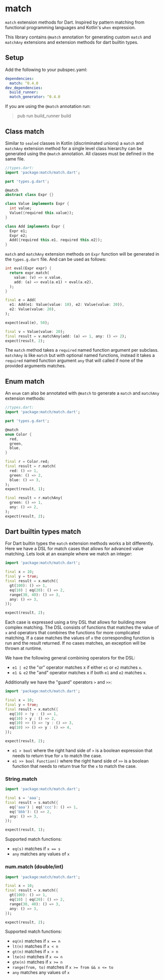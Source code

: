# match
`match` extension methods for Dart. Inspired by pattern matching from functional
programming languages and Kotlin's `when` expression.

This library contains `@match` annotation for generating custom `match` and
`matchAny` extensions and extension methods for dart builtin types.

## Setup

Add the following to your pubspec.yaml:

```yaml
dependencies:
  match: ^0.4.0
dev_dependencies:
  build_runner:
  match_generator: ^0.4.0
```

If you are using the `@match` annotation run:

> pub run build_runner build

## Class match

Similar to `sealed` classes in Kotlin (discriminated unions) a `match` and
`matchAny` extension method for a single level class hierarchy can be generated
using the `@match` annotation. All classes must be defined in the same file.

```dart
//types.dart:
import 'package:match/match.dart';

part 'types.g.dart';

@match
abstract class Expr {}

class Value implements Expr {
  int value;
  Value({required this.value});
}

class Add implements Expr {
  Expr e1;
  Expr e2;
  Add({required this.e1, required this.e2});
}
```

`match` and `matchAny` extension methods on `Expr` function will be generated in
the `types.g.dart` file. And can be used as follows:

```dart
int eval(Expr expr) {
  return expr.match(
    value: (v) => v.value,
    add: (a) => eval(a.e1) + eval(a.e2),
  );
}

final e = Add(
  e1: Add(e1: Value(value: 10), e2: Value(value: 20)),
  e2: Value(value: 20),
);

expect(eval(e), 50);

final v = Value(value: 20);
final result = v.matchAny(add: (a) => 1, any: () => 2);
expect(result, 2);
```

The `match` method takes a `required` named function argument per subclass.
`matchAny` is like `match` but with optional named functions, instead it takes a
`required` named function argument `any` that will called if none of the
provided arguments matches.

## Enum match

An `enum` can also be annotated with `@match` to generate a `match` and
`matchAny` extension methods:

```dart
//types.dart:
import 'package:match/match.dart';

part 'types.g.dart';

@match
enum Color {
  red,
  green,
  blue,
}

final r = Color.red;
final result = r.match(
  red: () => 1,
  green: () => 2,
  blue: () => 3,
);
expect(result, 1);

final result = r.matchAny(
  green: () => 1,
  any: () => 2,
);
expect(result, 2);
```

## Dart builtin types match
For Dart builtin types the `match` extension methods works a bit differently.
Here we have a DSL for match cases that allows for advanced value matching. Lets
look at an example where we match an integer:

```dart
import 'package:match/match.dart';

final x = 10;
final y = true;
final result = x.match({
  gt(100): () => 1,
  eq(10) | eq(20): () => 2,
  range(30, 40): () => 3,
  any: () => 3,
});

expect(result, 2);
```

Each case is expressed using a tiny DSL that allows for building more complex matching. The
DSL consists of functions that matches the value of `x` and operators that
combines the functions for more complicated matching. If a case matches the
values of `x` the corresponding function is run and the result returned. If no
cases matches, an exception will be thrown at runtime.

We have the following general combining operators for the DSL:

- `e1 | e2` the "or" operator matches x if either `e1` or `e2` matches `x`.
- `e1 & e2` the "and" operator matches x if both `e1` and `e2` matches `x`.

Additionally we have the "guard" operators `>` and `>>`:

```dart
import 'package:match/match.dart';

final x = 10;
final y = true;
final result = x.match({
  eq(10) > !y : () => 1,
  eq(10) > y : () => 2,
  eq(10) >> () => !y : () => 3,
  eq(10) >> () => y : () => 4,
});

expect(result, 2);
```

- `e1 > bool` where the right hand side of `>` is a boolean expression that needs to
return true for `x` to match the case.
- `e1 >> bool Function()` where the right hand side of `>>` is a boolean
function that needs to return true for the `x` to match the case.


### String.match

```dart
import 'package:match/match.dart';

final s = 'aaa';
final result = s.match({
  eq('aaa') | eq('ccc'): () => 1,
  eq('bbb'): () => 2,
  any: () => 3,
});

expect(result, 1);
```

Supported match functions:

- `eq(s)` matches if `x == s`
- `any` matches any values of `x`

### num.match (double/int)

```dart
import 'package:match/match.dart';

final x = 10;
final result = x.match({
  gt(100): () => 1,
  eq(10) | eq(20): () => 2,
  range(30, 40): () => 3,
  any: () => 3,
});

expect(result, 2);
```

Supported match functions:

- `eq(n)` matches if `x == n`
- `lt(n)` matches if `x < n`
- `gt(n)` matches if `x > n`
- `lte(n)` matches if `x <= n`
- `gte(n)` matches if `x >= n`
- `range(from, to)` matches if `x >= from && x <= to`
- `any` matches any values of `x`
